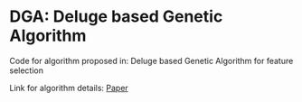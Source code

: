 # DGA: Deluge based Genetic Algorithm

Code for algorithm proposed in: Deluge based Genetic Algorithm for feature selection

Link for algorithm details: [Paper](https://link.springer.com/article/10.1007/s12065-019-00218-5)
